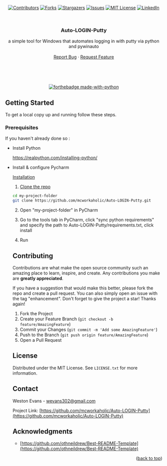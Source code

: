 <!-- Improved compatibility of back to top link: See: https://github.com/othneildrew/Best-README-Template/pull/73 -->
<a name="readme-top"></a>
<!--
*** Thanks for checking out the Best-README-Template. If you have a suggestion
*** that would make this better, please fork the repo and create a pull request
*** or simply open an issue with the tag "enhancement".
*** Don't forget to give the project a star!
*** Thanks again! Now go create something AMAZING! :D
-->



<!-- PROJECT SHIELDS -->
<!--
*** I'm using markdown "reference style" links for readability.
*** Reference links are enclosed in brackets [ ] instead of parentheses ( ).
*** See the bottom of this document for the declaration of the reference variables
*** for contributors-url, forks-url, etc. This is an optional, concise syntax you may use.
*** https://www.markdownguide.org/basic-syntax/#reference-style-links
-->
<div align="center">

[![Contributors][contributors-shield]][contributors-url]
[![Forks][forks-shield]][forks-url]
[![Stargazers][stars-shield]][stars-url]
[![Issues][issues-shield]][issues-url]
[![MIT License][license-shield]][license-url]
[![LinkedIn][linkedin-shield]][linkedin-url]

</div>

<!-- PROJECT LOGO -->
<br />
<div align="center">
  <a href="https://github.com/mcworkaholic/Auto-LOGIN-Putty"></a>

<h3 align="center">Auto-LOGIN-Putty</h3>

  <p align="center">
    a simple tool for Windows that automates logging in with putty via python and pywinauto
    <br />
    <br />
    <a href="https://github.com/mcworkaholic/Auto-LOGIN-Putty/issues">Report Bug</a>
    ·
    <a href="https://github.com/mcworkaholic/Auto-LOGIN-Putty/issues">Request Feature</a>
  </p>
</div>
<br />
<br />
<br />
<div align="center">

[![forthebadge made-with-python](http://ForTheBadge.com/images/badges/made-with-python.svg)](https://www.python.org/)

</div>

<!-- GETTING STARTED -->
## Getting Started
To get a local copy up and running follow these steps.

### Prerequisites

If you haven't already done so : 
* Install Python
  <p><a href="https://realpython.com/installing-python/">https://realpython.com/installing-python/</a></p>
* Install & configure Pycharm
  <p><a href="https://www.liquidweb.com/kb/how-to-install-and-configure-pycharm-on-windows/</a></p>

### Installation

1.  Clone the repo
   ```sh
   cd my-project-folder 
   git clone https://github.com/mcworkaholic/Auto-LOGIN-Putty.git
   ```
2.  Open "my-project-folder" in PyCharm
   
3.  Go to the tools tab in PyCharm, click "sync python requirements" and specify the path to Auto-LOGIN-Putty/requirements.txt, click install
  
4.  Run

<!-- CONTRIBUTING -->
## Contributing

Contributions are what make the open source community such an amazing place to learn, inspire, and create. Any contributions you make are **greatly appreciated**.

If you have a suggestion that would make this better, please fork the repo and create a pull request. You can also simply open an issue with the tag "enhancement".
Don't forget to give the project a star! Thanks again!

1. Fork the Project
2. Create your Feature Branch (`git checkout -b feature/AmazingFeature`)
3. Commit your Changes (`git commit -m 'Add some AmazingFeature'`)
4. Push to the Branch (`git push origin feature/AmazingFeature`)
5. Open a Pull Request





<!-- LICENSE -->
## License

Distributed under the MIT License. See `LICENSE.txt` for more information.





<!-- CONTACT -->
## Contact

Weston Evans - wevans302@gmail.com 

Project Link: [https://github.com/mcworkaholic/Auto-LOGIN-Putty](https://github.com/mcworkaholic/Auto-LOGIN-Putty)





<!-- ACKNOWLEDGMENTS -->
## Acknowledgments

* [https://github.com/othneildrew/Best-README-Template](https://github.com/othneildrew/Best-README-Template)

<p align="right">(<a href="#readme-top">back to top</a>)</p>



<!-- MARKDOWN LINKS & IMAGES -->
<!-- https://www.markdownguide.org/basic-syntax/#reference-style-links -->
[contributors-shield]: https://img.shields.io/github/contributors/mcworkaholic/Auto-LOGIN-Putty.svg?style=for-the-badge
[contributors-url]: https://github.com/mcworkaholic/Auto-LOGIN-Putty/graphs/contributors
[forks-shield]: https://img.shields.io/github/forks/mcworkaholic/Auto-LOGIN-Putty.svg?style=for-the-badge
[forks-url]: https://github.com/mcworkaholic/Auto-LOGIN-Putty/network/members
[stars-shield]: https://img.shields.io/github/stars/mcworkaholic/Auto-LOGIN-Putty.svg?style=for-the-badge
[stars-url]: https://github.com/mcworkaholic/Auto-LOGIN-Putty/stargazers
[issues-shield]: https://img.shields.io/github/issues/mcworkaholic/Auto-LOGIN-Putty.svg?style=for-the-badge
[issues-url]: https://github.com/mcworkaholic/Auto-LOGIN-Putty/issues
[license-shield]: https://img.shields.io/github/license/mcworkaholic/Auto-LOGIN-Putty.svg?style=for-the-badge
[license-url]: https://github.com/mcworkaholic/Auto-LOGIN-Putty/blob/master/LICENSE.txt
[linkedin-shield]: https://img.shields.io/badge/-LinkedIn-black.svg?style=for-the-badge&logo=linkedin&colorB=555
[linkedin-url]: https://linkedin.com/in/weston-evans
[product-screenshot]: images/screenshot.png

